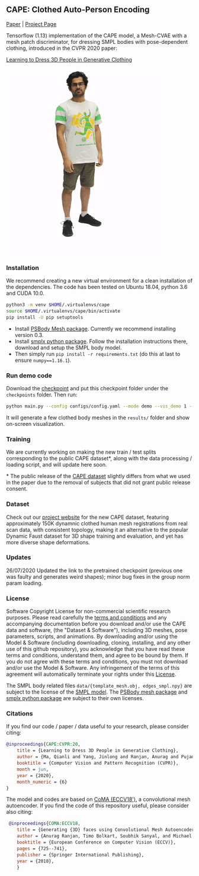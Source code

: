 ## CAPE: Clothed Auto-Person Encoding

[Paper](https://arxiv.org/abs/1907.13615) | [Project Page](https://cape.is.tue.mpg.de/)

Tensorflow (1.13) implementation of the CAPE model, a Mesh-CVAE with a mesh patch discriminator, for dressing SMPL bodies with pose-dependent clothing, introduced in the CVPR 2020 paper:

[Learning to Dress 3D People in Generative Clothing](https://arxiv.org/abs/1907.13615)

![](data/cape.gif)

### Installation

We recommend creating a new virtual environment for a clean installation of the dependencies. The code has been tested on Ubuntu 18.04, python 3.6 and CUDA 10.0.

```bash
python3 -m venv $HOME/.virtualenvs/cape
source $HOME/.virtualenvs/cape/bin/activate
pip install -U pip setuptools
```

- Install [PSBody Mesh package](https://github.com/MPI-IS/mesh). Currently we recommend installing version 0.3.
- Install [smplx python package](https://github.com/vchoutas/smplx). Follow the installation instructions there, download and setup the SMPL body model.
- Then simply run `pip install -r requirements.txt` (do this at last to ensure `numpy==1.16.1`).

### Run demo code

Download the [checkpoint](https://drive.google.com/drive/folders/1H-kbLnIv9_k2DADrldXWplGauSnoqIhF?usp=sharing) and put this checkpoint folder under the `checkpoints` folder. Then run:

```bash
python main.py --config configs/config.yaml --mode demo --vis_demo 1 --smpl_model_folder <path to SMPL model folder>
```

It will generate a few clothed body meshes in the `results/` folder and show on-screen visualization.

### Training

We are currently working on making the new train / test splits corresponding to the public CAPE dataset\*, along with the data processing / loading script, and will update here soon.

\* The public release of the [CAPE dataset]((https://cape.is.tue.mpg.de/dataset)) slightly differs from what we used in the paper due to the removal of subjects that did not grant public release consent.

### Dataset

Check out our [project website](https://cape.is.tue.mpg.de/) for the new CAPE dataset, featuring approximately 150K dynamnic clothed human mesh registrations from real scan data, with consistent topology, making it an alternative to the popular Dynamic Faust dataset for 3D shape training and evaluation, and yet has more diverse shape deformations. 

### Updates

26/07/2020 Updated the link to the pretrained checkpoint (previous one was faulty and generates weird shapes); minor bug fixes in the group norm param loading.

### License

Software Copyright License for non-commercial scientific research purposes. Please read carefully the [terms and conditions](./LICENSE) and any accompanying documentation before you download and/or use the CAPE data and software, (the "Dataset & Software"), including 3D meshes, pose parameters, scripts, and animations. By downloading and/or using the Model & Software (including downloading, cloning, installing, and any other use of this github repository), you acknowledge that you have read these terms and conditions, understand them, and agree to be bound by them. If you do not agree with these terms and conditions, you must not download and/or use the Model & Software. Any infringement of the terms of this agreement will automatically terminate your rights under this [License](./LICENSE).

The SMPL body related files  `data/{template_mesh.obj, edges_smpl.npy}` are  subject to the license of the [SMPL model](https://smpl.is.tue.mpg.de/modellicense). The [PSBody mesh package](https://github.com/MPI-IS/mesh) and [smplx python package](https://github.com/vchoutas/smplx) are subject to their own licenses.

### Citations

If you find our code / paper / data useful to your research, please consider citing:

```bibtex
@inproceedings{CAPE:CVPR:20,
    title = {Learning to Dress 3D People in Generative Clothing},
    author = {Ma, Qianli and Yang, Jinlong and Ranjan, Anurag and Pujades, Sergi and Pons-Moll, Gerard and Tang, Siyu and Black, Michael J.},
    booktitle = {Computer Vision and Pattern Recognition (CVPR)},
    month = jun,
    year = {2020},
    month_numeric = {6}
}
```

The model and codes are based on [CoMA (ECCV18')](https://coma.is.tue.mpg.de/), a convolutional mesh autoencoder. If you find the code of this repository useful, please consider also citing:

```bibtex
 @inproceedings{COMA:ECCV18,
    title = {Generating {3D} faces using Convolutional Mesh Autoencoders},
    author = {Anurag Ranjan, Timo Bolkart, Soubhik Sanyal, and Michael J. Black},
    booktitle = {European Conference on Computer Vision (ECCV)},
    pages = {725--741},
    publisher = {Springer International Publishing},
    year = {2018},
    }
```
